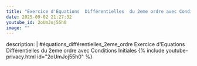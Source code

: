 ```yaml
---
title: "Exercice d'Equations  Différentielles  du 2eme ordre avec Conditions Initiales"
date: 2025-09-02 21:27:32 
youtube_id: 2oUmJoj55h0
image: ""
---
```

description: |
  #équations_différentielles_2eme_ordre
  Exercice d'Equations  Différentielles  du 2eme ordre avec Conditions Initiales
{% include youtube-privacy.html id="2oUmJoj55h0" %}
